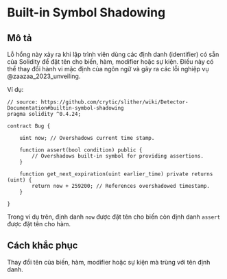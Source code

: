 # Built-in Symbol Shadowing

## Mô tả

Lỗ hổng này xảy ra khi lập trình viên dùng các định danh (identifier) có sẵn của Solidity để đặt tên cho biến, hàm, modifier hoặc sự kiện. Điều này có thể thay đổi hành vi mặc định của ngôn ngữ và gây ra các lỗi nghiệp vụ @zaazaa_2023_unveiling.

Ví dụ:

```sol
// source: https://github.com/crytic/slither/wiki/Detector-Documentation#builtin-symbol-shadowing
pragma solidity ^0.4.24;

contract Bug {
  
    uint now; // Overshadows current time stamp.

    function assert(bool condition) public {
        // Overshadows built-in symbol for providing assertions.
    }

    function get_next_expiration(uint earlier_time) private returns (uint) {
        return now + 259200; // References overshadowed timestamp.
    }
    
}
```

Trong ví dụ trên, định danh `now` được đặt tên cho biến còn định danh `assert` được đặt tên cho hàm.

## Cách khắc phục

Thay đổi tên của biến, hàm, modifier hoặc sự kiện mà trùng với tên định danh.
